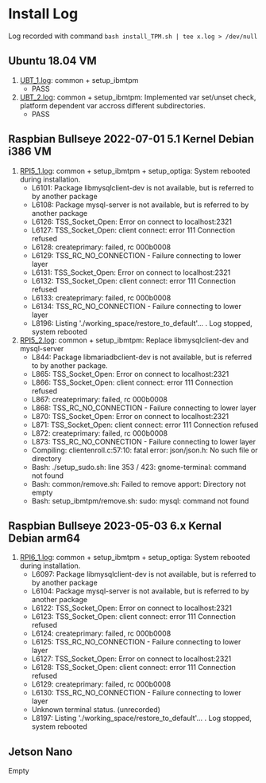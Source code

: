 # Install Log

Log recorded with command ```bash install_TPM.sh | tee x.log > /dev/null```

## Ubuntu 18.04 VM

1. [UBT_1.log](UBT_1.log): common + setup_ibmtpm
    - PASS
2. [UBT_2.log](UBT_2.log): common + setup_ibmtpm: Implemented var set/unset check, platform dependent var accross different subdirectories.
    - PASS

## Raspbian Bullseye 2022-07-01 5.1 Kernel Debian i386 VM

1. [RPI5_1.log](RPI5_1.log): common + setup_ibmtpm + setup_optiga: System rebooted during installation.
    - L6101: Package libmysqlclient-dev is not available, but is referred to by another package
    - L6108: Package mysql-server is not available, but is referred to by another package
    - L6126: TSS_Socket_Open: Error on connect to localhost:2321
    - L6127: TSS_Socket_Open: client connect: error 111 Connection refused
    - L6128: createprimary: failed, rc 000b0008
    - L6129: TSS_RC_NO_CONNECTION - Failure connecting to lower layer
    - L6131: TSS_Socket_Open: Error on connect to localhost:2321
    - L6132: TSS_Socket_Open: client connect: error 111 Connection refused
    - L6133: createprimary: failed, rc 000b0008
    - L6134: TSS_RC_NO_CONNECTION - Failure connecting to lower layer
    - L8196: Listing './working_space/restore_to_default'... . Log stopped, system rebooted
2. [RPI5_2.log](RPI5_2.log): common + setup_ibmtpm: Replace libmysqlclient-dev and mysql-server
    - L844: Package libmariadbclient-dev is not available, but is referred to by another package.
    - L865: TSS_Socket_Open: Error on connect to localhost:2321
    - L866: TSS_Socket_Open: client connect: error 111 Connection refused
    - L867: createprimary: failed, rc 000b0008
    - L868: TSS_RC_NO_CONNECTION - Failure connecting to lower layer
    - L870: TSS_Socket_Open: Error on connect to localhost:2321
    - L871: TSS_Socket_Open: client connect: error 111 Connection refused
    - L872: createprimary: failed, rc 000b0008
    - L873: TSS_RC_NO_CONNECTION - Failure connecting to lower layer
    - Compiling: clientenroll.c:57:10: fatal error: json/json.h: No such file or directory
    - Bash: ./setup_sudo.sh: line 353 / 423: gnome-terminal: command not found
    - Bash: common/remove.sh: Failed to remove apport: Directory not empty
    - Bash: setup_ibmtpm/remove.sh: sudo: mysql: command not found

## Raspbian Bullseye 2023-05-03 6.x Kernal Debian arm64

1. [RPI6_1.log](RPI6_1.log): common + setup_ibmtpm + setup_optiga: System rebooted during installation.
    - L6097: Package libmysqlclient-dev is not available, but is referred to by another package
    - L6104: Package mysql-server is not available, but is referred to by another package
    - L6122: TSS_Socket_Open: Error on connect to localhost:2321
    - L6123: TSS_Socket_Open: client connect: error 111 Connection refused
    - L6124: createprimary: failed, rc 000b0008
    - L6125: TSS_RC_NO_CONNECTION - Failure connecting to lower layer
    - L6127: TSS_Socket_Open: Error on connect to localhost:2321
    - L6128: TSS_Socket_Open: client connect: error 111 Connection refused
    - L6129: createprimary: failed, rc 000b0008
    - L6130: TSS_RC_NO_CONNECTION - Failure connecting to lower layer
    - Unknown terminal status. (unrecorded)
    - L8197: Listing './working_space/restore_to_default'... . Log stopped, system rebooted

## Jetson Nano

Empty
